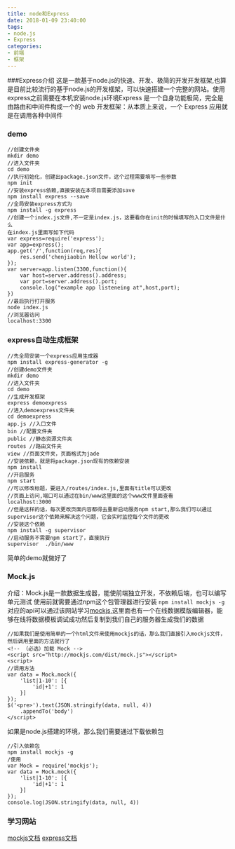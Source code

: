 ```yaml
---
title: node和Express
date: 2018-01-09 23:40:00
tags: 
- node.js
- Express
categories:
- 前端
- 框架
---
```

###Express介绍
这是一款基于node.js的快速、开发、极简的开发开发框架,也算是目前比较流行的基于node.js的开发框架，可以快速搭建一个完整的网站。使用express之前需要在本机安装node.js环境<!--more-->Express 是一个自身功能极简，完全是由路由和中间件构成一个的 web 开发框架：从本质上来说，一个 Express 应用就是在调用各种中间件
### demo
```
//创建文件夹
mkdir demo
//进入文件夹
cd demo 
//执行初始化，创建出package.json文件，这个过程需要填写一些参数 
npm init 
//安装express依赖,直接安装在本项目需要添加save
npm install express --save
//全局安装express方式为
npm install -g express
//创建一个index.js文件,不一定是index.js，这要看你在init的时候填写的入口文件是什么
在index.js里面写如下代码
var express=require('express');
var app=express();
app.get('/',function(req,res){
	res.send('chenjiaobin Hellow world');
});
var server=app.listen(3300,function(){
	var host=server.address().address;
	var port=server.address().port;
	console.log("example app listeneing at",host,port);
})
//最后执行打开服务
node index.js
//浏览器访问
localhost:3300
```
### express自动生成框架
```
//先全局安装一个express应用生成器
npm install express-generator -g
//创建demo文件夹
mkdir demo
//进入文件夹
cd demo
//生成开发框架
express demoexpress
//进入demoexpress文件夹
cd demoexpress
app.js //入口文件
bin //配置文件夹
public //静态资源文件夹
routes //路由文件夹
view //页面文件夹，页面格式为jade
//安装依赖，就是将package.json现有的依赖安装
npm install
//开启服务
npm start
//可以修改标题，要进入/routes/index.js,里面有title可以更改
//页面上访问,端口可以通过在bin/www这里面的这个www文件里面查看
localhost:3000
//但是这样的话，每次更改页面内容都得去重新启动服务npm start,那么我们可以通过 supervisor这个依赖来解决这个问题，它会实时监控每个文件的更改
//安装这个依赖
npm install -g supervisor
//启动服务不需要npm start了，直接执行
supervisor  ./bin/www

```
简单的demo就做好了

### Mock.js
介绍：Mock.js是一款数据生成器，能使前端独立开发，不依赖后端，也可以编写单元测试
使用前就需要通过npm这个包管理器进行安装
`npm install mockjs -g`
对应的api可以通过该网站学习[mockjs](http://mockjs.com/0.1/),这里面也有一个在线数据模版编辑器，能够在线将数据模板调试成功然后复制到我们自己的服务器生成我们的数据
```
//如果我们是使用简单的一个html文件来使用mockjs的话，那么我们直接引入mockjs文件，然后调用里面的方法就行了
<!-- （必选）加载 Mock -->
<script src="http://mockjs.com/dist/mock.js"></script>
<script>
//调用方法
var data = Mock.mock({
    'list|1-10': [{
        'id|+1': 1
    }]
});
$('<pre>').text(JSON.stringify(data, null, 4))
    .appendTo('body')
</script>
```
如果是node.js搭建的环境，那么我们需要通过下载依赖包
```
//引入依赖包
npm install mockjs -g
/使用
var Mock = require('mockjs');
var data = Mock.mock({
    'list|1-10': [{
        'id|+1': 1
    }]
});
console.log(JSON.stringify(data, null, 4))
```
### 学习网站
[mockjs文档](http://mockjs.com/0.1)
[express文档](http://www.expressjs.com.cn/4x/api.html)







